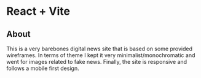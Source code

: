 # React + Vite

## About

This is a very barebones digital news site that is based on some provided wireframes. In terms of theme I kept it very minimalist/monochromatic and went for images related to fake news. Finally, the site is responsive and follows a mobile first design.
